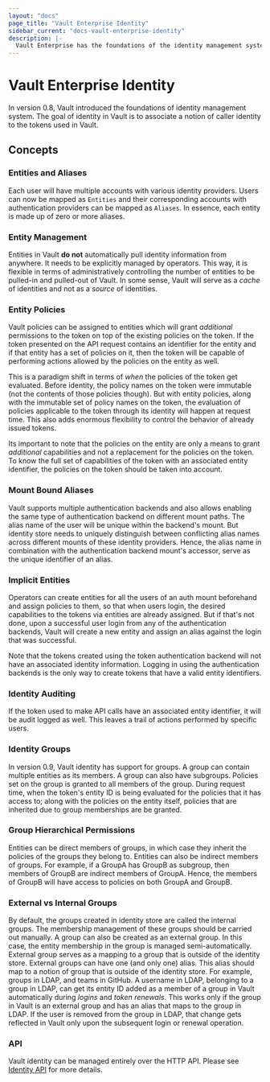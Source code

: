 ```yaml
---
layout: "docs"
page_title: "Vault Enterprise Identity"
sidebar_current: "docs-vault-enterprise-identity"
description: |-
  Vault Enterprise has the foundations of the identity management system.
---
```


# Vault Enterprise Identity

In version 0.8, Vault introduced the foundations of identity management system.
The goal of identity in Vault is to associate a notion of caller identity to
the tokens used in Vault.

## Concepts

### Entities and Aliases

Each user will have multiple accounts with various identity providers. Users
can now be mapped as `Entities` and their corresponding accounts with
authentication providers can be mapped as `Aliases`. In essence, each entity is
made up of zero or more aliases.

### Entity Management

Entities in Vault **do not** automatically pull identity information from
anywhere. It needs to be explicitly managed by operators. This way, it is
flexible in terms of administratively controlling the number of entities to be
pulled-in and pulled-out of Vault. In some sense, Vault will serve as a _cache_
of identities and not as a _source_ of identities.

### Entity Policies

Vault policies can be assigned to entities which will grant _additional_
permissions to the token on top of the existing policies on the token. If the
token presented on the API request contains an identifier for the entity and if
that entity has a set of policies on it, then the token will be capable of
performing actions allowed by the policies on the entity as well.

This is a paradigm shift in terms of _when_ the policies of the token get
evaluated. Before identity, the policy names on the token were immutable (not
the contents of those policies though). But with entity policies, along with
the immutable set of policy names on the token, the evaluation of policies
applicable to the token through its identity will happen at request time. This
also adds enormous flexibility to control the behavior of already issued
tokens.

Its important to note that the policies on the entity are only a means to grant
_additional_ capabilities and not a replacement for the policies on the token.
To know the full set of capabilities of the token with an associated entity
identifier, the policies on the token should be taken into account.

### Mount Bound Aliases

Vault supports multiple authentication backends and also allows enabling the
same type of authentication backend on different mount paths. The alias name of
the user will be unique within the backend's mount. But identity store needs to
uniquely distinguish between conflicting alias names across different mounts of
these identity providers. Hence, the alias name in combination with the
authentication backend mount's accessor, serve as the unique identifier of an
alias.

### Implicit Entities

Operators can create entities for all the users of an auth mount beforehand and
assign policies to them, so that when users login, the desired capabilities to
the tokens via entities are already assigned. But if that's not done, upon a
successful user login from any of the authentication backends, Vault will
create a new entity and assign an alias against the login that was successful.

Note that the tokens created using the token authentication backend will not
have an associated identity information. Logging in using the authentication
backends is the only way to create tokens that have a valid entity identifiers.

### Identity Auditing

If the token used to make API calls have an associated entity identifier, it
will be audit logged as well. This leaves a trail of actions performed by
specific users.

### Identity Groups

In version 0.9, Vault identity has support for groups. A group can contain
multiple entities as its members. A group can also have subgroups. Policies set
on the group is granted to all members of the group. During request time, when
the token's entity ID is being evaluated for the policies that it has access
to; along with the policies on the entity itself, policies that are inherited
due to group memberships are be granted.

### Group Hierarchical Permissions

Entities can be direct members of groups, in which case they inherit the
policies of the groups they belong to. Entities can also be indirect members of
groups. For example, if a GroupA has GroupB as subgroup, then members of GroupB
are indirect members of GroupA. Hence, the members of GroupB will have access
to policies on both GroupA and GroupB.

### External vs Internal Groups

By default, the groups created in identity store are called the internal
groups.  The membership management of these groups should be carried out
manually.  A group can also be created as an external group. In this case, the
entity membership in the group is managed semi-automatically. External group
serves as a mapping to a group that is outside of the identity store. External
groups can have one (and only one) alias. This alias should map to a notion of
group that is outside of the identity store. For example, groups in LDAP, and
teams in GitHub. A username in LDAP, belonging to a group in LDAP, can get its
entity ID added as a member of a group in Vault automatically during *logins*
and *token renewals*. This works only if the group in Vault is an external
group and has an alias that maps to the group in LDAP. If the user is removed
from the group in LDAP, that change gets reflected in Vault only upon the
subsequent login or renewal operation.

### API

Vault identity can be managed entirely over the HTTP API. Please see [Identity
API](/api/secret/identity/index.html) for more details.
